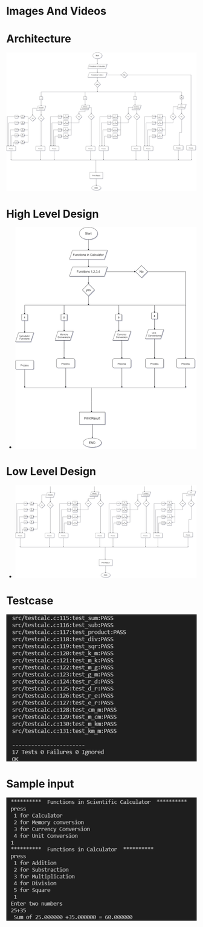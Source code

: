 # Images And Videos

# Architecture
![](https://github.com/purushottamnaiduallu/M1_Scientific_Calculator_Util/blob/b6bcbde1ff9d22384fc8a6edd5f1bbe9cd527731/2_Architecture/Flow%20chart.png)

# High Level Design
* ![](https://github.com/purushottamnaiduallu/M1_Scientific_Calculator_Util/blob/8d3ebd34ab91da5f9ad6fb9cea7baa322f42eb51/2_Architecture/HLD.png)

# Low Level Design
* ![](https://github.com/purushottamnaiduallu/M1_Scientific_Calculator_Util/blob/8d3ebd34ab91da5f9ad6fb9cea7baa322f42eb51/2_Architecture/LLD.png)

# Testcase
![](https://github.com/purushottamnaiduallu/M1_Scientific_Calculator_Util/blob/50dfeb69a40a8d15b3c6fe4aae710219d596f842/4_TestPlanAndOutput/Testcase.png)

# Sample input
![](https://github.com/purushottamnaiduallu/M1_Scientific_Calculator_Util/blob/50dfeb69a40a8d15b3c6fe4aae710219d596f842/4_TestPlanAndOutput/sample%20input.png)
